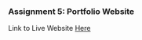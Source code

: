 ### Assignment 5: Portfolio Website
Link to Live Website [Here](https://jhongover9000.github.io/assignment5/homePage.html)
